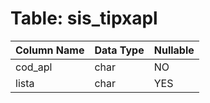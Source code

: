 # Table: sis_tipxapl

| Column Name | Data Type | Nullable |
|-------------|-----------|----------|
| cod_apl | char | NO |
| lista | char | YES |
